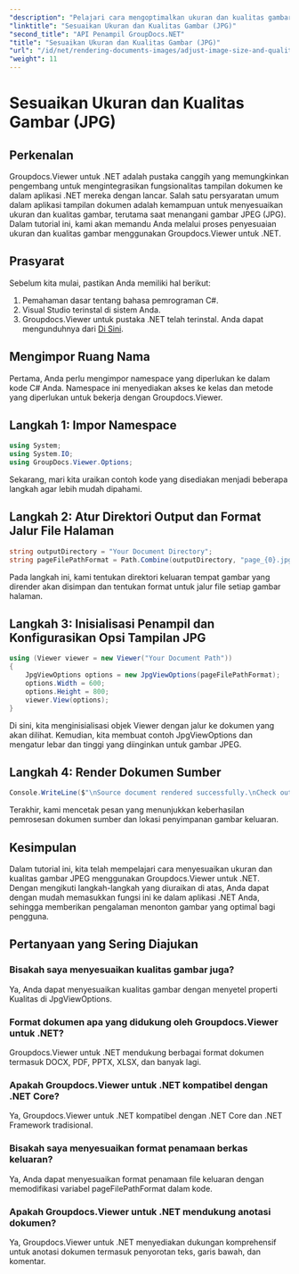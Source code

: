 ```yaml
---
"description": "Pelajari cara mengoptimalkan ukuran dan kualitas gambar dalam format JPEG menggunakan Groupdocs.Viewer untuk .NET. Tingkatkan pengalaman melihat dokumen Anda."
"linktitle": "Sesuaikan Ukuran dan Kualitas Gambar (JPG)"
"second_title": "API Penampil GroupDocs.NET"
"title": "Sesuaikan Ukuran dan Kualitas Gambar (JPG)"
"url": "/id/net/rendering-documents-images/adjust-image-size-and-quality-jpg/"
"weight": 11
---
```


# Sesuaikan Ukuran dan Kualitas Gambar (JPG)

## Perkenalan
Groupdocs.Viewer untuk .NET adalah pustaka canggih yang memungkinkan pengembang untuk mengintegrasikan fungsionalitas tampilan dokumen ke dalam aplikasi .NET mereka dengan lancar. Salah satu persyaratan umum dalam aplikasi tampilan dokumen adalah kemampuan untuk menyesuaikan ukuran dan kualitas gambar, terutama saat menangani gambar JPEG (JPG). Dalam tutorial ini, kami akan memandu Anda melalui proses penyesuaian ukuran dan kualitas gambar menggunakan Groupdocs.Viewer untuk .NET.
## Prasyarat
Sebelum kita mulai, pastikan Anda memiliki hal berikut:
1. Pemahaman dasar tentang bahasa pemrograman C#.
2. Visual Studio terinstal di sistem Anda.
3. Groupdocs.Viewer untuk pustaka .NET telah terinstal. Anda dapat mengunduhnya dari [Di Sini](https://releases.groupdocs.com/viewer/net/).

## Mengimpor Ruang Nama
Pertama, Anda perlu mengimpor namespace yang diperlukan ke dalam kode C# Anda. Namespace ini menyediakan akses ke kelas dan metode yang diperlukan untuk bekerja dengan Groupdocs.Viewer.
## Langkah 1: Impor Namespace
```csharp
using System;
using System.IO;
using GroupDocs.Viewer.Options;
```

Sekarang, mari kita uraikan contoh kode yang disediakan menjadi beberapa langkah agar lebih mudah dipahami.
## Langkah 2: Atur Direktori Output dan Format Jalur File Halaman
```csharp
string outputDirectory = "Your Document Directory";
string pageFilePathFormat = Path.Combine(outputDirectory, "page_{0}.jpg");
```
Pada langkah ini, kami tentukan direktori keluaran tempat gambar yang dirender akan disimpan dan tentukan format untuk jalur file setiap gambar halaman.
## Langkah 3: Inisialisasi Penampil dan Konfigurasikan Opsi Tampilan JPG
```csharp
using (Viewer viewer = new Viewer("Your Document Path"))
{
    JpgViewOptions options = new JpgViewOptions(pageFilePathFormat);
    options.Width = 600;
    options.Height = 800;
    viewer.View(options);
}
```
Di sini, kita menginisialisasi objek Viewer dengan jalur ke dokumen yang akan dilihat. Kemudian, kita membuat contoh JpgViewOptions dan mengatur lebar dan tinggi yang diinginkan untuk gambar JPEG.
## Langkah 4: Render Dokumen Sumber
```csharp
Console.WriteLine($"\nSource document rendered successfully.\nCheck output in {outputDirectory}.");
```
Terakhir, kami mencetak pesan yang menunjukkan keberhasilan pemrosesan dokumen sumber dan lokasi penyimpanan gambar keluaran.

## Kesimpulan
Dalam tutorial ini, kita telah mempelajari cara menyesuaikan ukuran dan kualitas gambar JPEG menggunakan Groupdocs.Viewer untuk .NET. Dengan mengikuti langkah-langkah yang diuraikan di atas, Anda dapat dengan mudah memasukkan fungsi ini ke dalam aplikasi .NET Anda, sehingga memberikan pengalaman menonton gambar yang optimal bagi pengguna.
## Pertanyaan yang Sering Diajukan
### Bisakah saya menyesuaikan kualitas gambar juga?
Ya, Anda dapat menyesuaikan kualitas gambar dengan menyetel properti Kualitas di JpgViewOptions.
### Format dokumen apa yang didukung oleh Groupdocs.Viewer untuk .NET?
Groupdocs.Viewer untuk .NET mendukung berbagai format dokumen termasuk DOCX, PDF, PPTX, XLSX, dan banyak lagi.
### Apakah Groupdocs.Viewer untuk .NET kompatibel dengan .NET Core?
Ya, Groupdocs.Viewer untuk .NET kompatibel dengan .NET Core dan .NET Framework tradisional.
### Bisakah saya menyesuaikan format penamaan berkas keluaran?
Ya, Anda dapat menyesuaikan format penamaan file keluaran dengan memodifikasi variabel pageFilePathFormat dalam kode.
### Apakah Groupdocs.Viewer untuk .NET mendukung anotasi dokumen?
Ya, Groupdocs.Viewer untuk .NET menyediakan dukungan komprehensif untuk anotasi dokumen termasuk penyorotan teks, garis bawah, dan komentar.